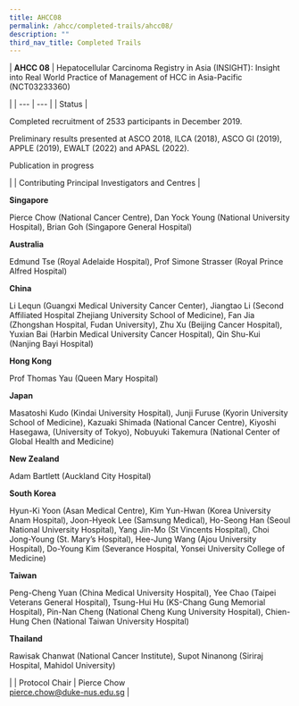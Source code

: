 ```yaml
---
title: AHCC08
permalink: /ahcc/completed-trails/ahcc08/
description: ""
third_nav_title: Completed Trails
---
```

| **AHCC 08** | 
Hepatocellular Carcinoma Registry in Asia (INSIGHT): Insight into Real World Practice of Management of HCC in Asia-Pacific (NCT03233360)

 |
| --- | --- |
| Status | 

Completed recruitment of 2533 participants in December 2019.

Preliminary results presented at ASCO 2018, ILCA (2018), ASCO GI (2019), APPLE (2019), EWALT (2022) and APASL (2022).

Publication in progress

 |
| Contributing Principal Investigators and Centres | 

**Singapore**

Pierce Chow (National Cancer Centre), Dan Yock Young (National University Hospital), Brian Goh (Singapore General Hospital)

**Australia**

Edmund Tse (Royal Adelaide Hospital), Prof Simone Strasser (Royal Prince Alfred Hospital)

**China**

Li Lequn (Guangxi Medical University Cancer Center), Jiangtao Li (Second Affiliated Hospital Zhejiang University School of Medicine), Fan Jia (Zhongshan Hospital, Fudan University), Zhu Xu (Beijing Cancer Hospital), Yuxian Bai (Harbin Medical University Cancer Hospital), Qin Shu-Kui (Nanjing Bayi Hospital)

**Hong Kong**

Prof Thomas Yau (Queen Mary Hospital)

**Japan**

Masatoshi Kudo (Kindai University Hospital), Junji Furuse (Kyorin University School of Medicine), Kazuaki Shimada (National Cancer Centre), Kiyoshi Hasegawa, (University of Tokyo), Nobuyuki Takemura (National Center of Global Health and Medicine)

**New Zealand**

Adam Bartlett (Auckland City Hospital)

**South Korea**

Hyun-Ki Yoon (Asan Medical Centre), Kim Yun-Hwan (Korea University Anam Hospital), Joon-Hyeok Lee (Samsung Medical), Ho-Seong Han (Seoul National University Hospital), Yang Jin-Mo (St Vincents Hospital), Choi Jong-Young (St. Mary’s Hospital), Hee-Jung Wang (Ajou University Hospital), Do-Young Kim (Severance Hospital, Yonsei University College of Medicine)

**Taiwan**

Peng-Cheng Yuan (China Medical University Hospital), Yee Chao (Taipei Veterans General Hospital), Tsung-Hui Hu (KS-Chang Gung Memorial Hospital), Pin-Nan Cheng (National Cheng Kung University Hospital), Chien-Hung Chen (National Taiwan University Hospital)

**Thailand**

Rawisak Chanwat (National Cancer Institute), Supot Ninanong (Siriraj Hospital, Mahidol University)

 |
| Protocol Chair | Pierce Chow   
[pierce.chow@duke-nus.edu.sg](mailto:pierce.chow@duke-nus.edu.sg) |